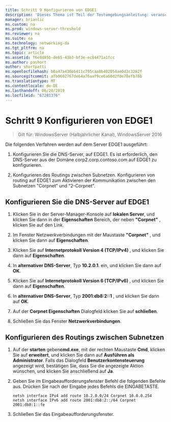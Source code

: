 ```yaml
---
title: Schritt 9 Konfigurieren von EDGE1
description: 'Dieses Thema ist Teil der Testumgebungsanleitung: veranschaulichen von DirectAccess Multisite-Bereitstellung für Windows Server 2016'
manager: brianlic
ms.custom: na
ms.prod: windows-server-threshold
ms.reviewer: na
ms.suite: na
ms.technology: networking-da
ms.tgt_pltfrm: na
ms.topic: article
ms.assetid: f6e8d85b-de65-43b3-bf3e-ec84471a1fcc
ms.author: pashort
author: shortpatti
ms.openlocfilehash: b0a47a436bbd11c795caa8b402054ae0d2c3282f
ms.sourcegitcommit: afb0602767de64a76aaf9ce6a60d2f0e78efb78b
ms.translationtype: MT
ms.contentlocale: de-DE
ms.lasthandoff: 06/20/2019
ms.locfileid: "67281376"
---
```

# <a name="step-9-configure-edge1"></a>Schritt 9 Konfigurieren von EDGE1

>Gilt für: WindowsServer (Halbjährlicher Kanal), WindowsServer 2016

Die folgenden Verfahren werden auf dem Server EDGE1 ausgeführt:  
  
1. Konfigurieren Sie die DNS-Server, auf EDGE1. Es ist erforderlich, den DNS-Server aus der Domäne corp2.corp.contoso.com auf EDGE1 zu konfigurieren.  
  
2. Konfigurieren des Routings zwischen Subnetzen. Konfigurieren von routing auf EDGE1 zum Aktivieren der Kommunikation zwischen den Subnetzen "Corpnet" und "2-Corpnet".  
  
## <a name="IPv6"></a>Konfigurieren Sie die DNS-Server auf EDGE1  
  
1.  Klicken Sie in der Server-Manager-Konsole auf **lokalen Server**, und klicken Sie dann in der **Eigenschaften** Bereich, der neben **"Corpnet"** , klicken Sie auf den Link.  
  
2.  Im Fenster Netzwerkverbindungen mit der Maustaste **"Corpnet"** , und klicken Sie dann auf **Eigenschaften**.  
  
3.  Klicken Sie auf **Internetprotokoll Version 4 (TCP/IPv4)** , und klicken Sie dann auf **Eigenschaften**.  
  
4.  In **alternativer DNS-Server**, Typ **10.2.0.1**. ein, und klicken Sie dann auf **OK**.  
  
5.  Klicken Sie auf **Internetprotokoll Version 6 (TCP/IPv6)** , und klicken Sie dann auf **Eigenschaften**.  
  
6.  In **alternativer DNS-Server**, Typ **2001:db8:2::1** , und klicken Sie dann auf **OK**.  
  
7.  Auf der **Corpnet Eigenschaften** Dialogfeld klicken Sie auf **schließen**.  
  
8.  Schließen Sie das Fenster **Netzwerkverbindungen**.  
  
## <a name="ConfigRouting"></a>Konfigurieren des Routings zwischen Subnetzen  
  
1.  Auf der **starten** geben**cmd.exe**, mit der rechten Maustaste **Cmd**, klicken Sie auf **erweitert**, und klicken Sie dann auf **Ausführen als Administrator**. Falls das Dialogfeld **Benutzerkontensteuerung** angezeigt wird, bestätigen Sie, dass Sie die angezeigte Aktion wünschen, und klicken Sie anschließend auf **Ja**.  
  
2.  Geben Sie im Eingabeaufforderungsfenster Befehl die folgenden Befehle aus. Drücken Sie nach der Eingabe jedes Befehls die EINGABETASTE.  
  
    ```  
    netsh interface IPv4 add route 10.2.0.0/24 Corpnet 10.0.0.254  
    netsh interface IPv6 add route 2001:db8:2::/64 Corpnet 2001:db8:1::fe  
    ```  
  
3.  Schließen Sie das Eingabeaufforderungsfenster.  
  


